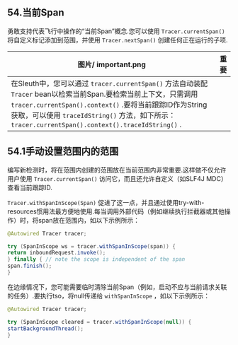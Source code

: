 ## 54.当前Span

勇敢支持代表飞行中操作的“当前Span”概念.您可以使用 `Tracer.currentSpan()` 将自定义标记添加到范围，并使用 `Tracer.nextSpan()` 创建任何正在运行的子项.

|图片/ important.png |重要|
| ---- | ---- |
|在Sleuth中，您可以通过 `tracer.currentSpan()` 方法自动装配 `Tracer`  bean以检索当前Span.要检索当前上下文，只需调用 `tracer.currentSpan().context()` .要将当前跟踪ID作为String获取，可以使用 `traceIdString()` 方法，如下所示： `tracer.currentSpan().context().traceIdString()` . |

## 54.1手动设置范围内的范围

编写新检测时，将在范围内创建的范围放在当前范围内非常重要.这样做不仅允许用户使用 `Tracer.currentSpan()` 访问它，而且还允许自定义（如SLF4J MDC）查看当前跟踪ID.

`Tracer.withSpanInScope(Span)` 促进了这一点，并且通过使用try-with-resources惯用法最方便地使用.每当调用外部代码（例如继续执行拦截器或其他操作）时，将span放在范围内，如以下示例所示：

```java
@Autowired Tracer tracer;

try (SpanInScope ws = tracer.withSpanInScope(span)) {
return inboundRequest.invoke();
} finally { // note the scope is independent of the span
span.finish();
}
```

在边缘情况下，您可能需要临时清除当前Span（例如，启动不应与当前请求关联的任务）.要执行tso，将null传递给 `withSpanInScope` ，如以下示例所示：

```java
@Autowired Tracer tracer;

try (SpanInScope cleared = tracer.withSpanInScope(null)) {
startBackgroundThread();
}
```

